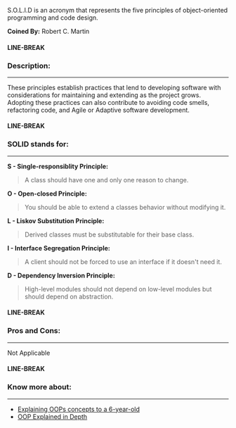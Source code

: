S.O.L.I.D is an acronym that represents the five principles of object-oriented programming and code design.

**Coined By:** Robert C. Martin

#### LINE-BREAK

### **Description:**

---

These principles establish practices that lend to developing software with considerations for maintaining and extending as the project grows. Adopting these practices can also contribute to avoiding code smells, refactoring code, and Agile or Adaptive software development.

#### LINE-BREAK

### **SOLID stands for:**

---

**S - Single-responsiblity Principle:**

> A class should have one and only one reason to change.

**O - Open-closed Principle:**

> You should be able to extend a classes behavior without modifying it.

**L - Liskov Substitution Principle:**

> Derived classes must be substitutable for their base class.

**I - Interface Segregation Principle:**

> A client should not be forced to use an interface if it doesn't need it.

**D - Dependency Inversion Principle:**

> High-level modules should not depend on low-level modules but should depend on abstraction.

#### LINE-BREAK

### **Pros and Cons:**

---

Not Applicable   

#### LINE-BREAK
  
### **Know more about:**

---

- [Explaining OOPs concepts to a 6-year-old](https://www.freecodecamp.org/news/object-oriented-programming-concepts-21bb035f7260/)
- [OOP Explained in Depth](https://www.lucidsoftech.com/blog/html-5-pros-cons)




